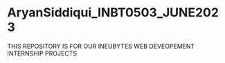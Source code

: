 # AryanSiddiqui_INBT0503_JUNE2023
THIS REPOSITORY IS FOR OUR INEUBYTES WEB DEVEOPEMENT INTERNSHIP PROJECTS
